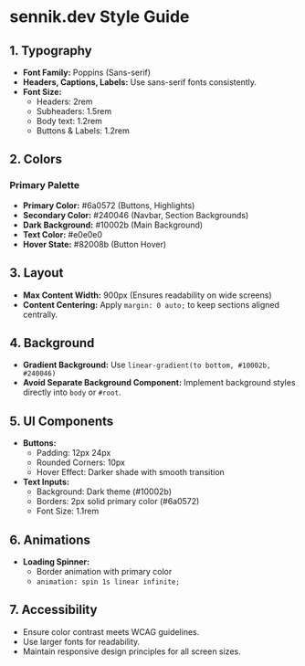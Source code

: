 # sennik.dev Style Guide

## 1. Typography
- **Font Family:** Poppins (Sans-serif)
- **Headers, Captions, Labels:** Use sans-serif fonts consistently.
- **Font Size:**
  - Headers: 2rem
  - Subheaders: 1.5rem
  - Body text: 1.2rem
  - Buttons & Labels: 1.2rem

## 2. Colors
### Primary Palette
- **Primary Color:** #6a0572 (Buttons, Highlights)
- **Secondary Color:** #240046 (Navbar, Section Backgrounds)
- **Dark Background:** #10002b (Main Background)
- **Text Color:** #e0e0e0
- **Hover State:** #82008b (Button Hover)

## 3. Layout
- **Max Content Width:** 900px (Ensures readability on wide screens)
- **Content Centering:** Apply `margin: 0 auto;` to keep sections aligned centrally.

## 4. Background
- **Gradient Background:** Use `linear-gradient(to bottom, #10002b, #240046)`
- **Avoid Separate Background Component:** Implement background styles directly into `body` or `#root`.

## 5. UI Components
- **Buttons:**
  - Padding: 12px 24px
  - Rounded Corners: 10px
  - Hover Effect: Darker shade with smooth transition
- **Text Inputs:**
  - Background: Dark theme (#10002b)
  - Borders: 2px solid primary color (#6a0572)
  - Font Size: 1.1rem

## 6. Animations
- **Loading Spinner:**
  - Border animation with primary color
  - `animation: spin 1s linear infinite;`

## 7. Accessibility
- Ensure color contrast meets WCAG guidelines.
- Use larger fonts for readability.
- Maintain responsive design principles for all screen sizes.
